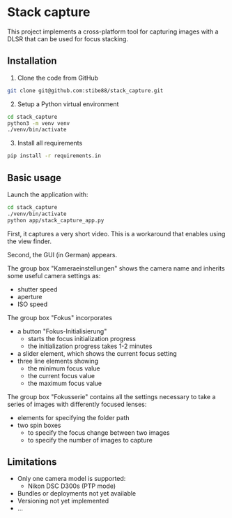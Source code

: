Stack capture
=============

This project implements a cross-platform tool for capturing images
with a DLSR that can be used for focus stacking.

Installation
------------

1. Clone the code from GitHub


```bash
git clone git@github.com:stibe88/stack_capture.git
```

2. Setup a Python virtual environment

```bash
cd stack_capture
python3 -m venv venv
./venv/bin/activate
```

3. Install all requirements

```bash
pip install -r requirements.in
```

Basic usage
-----------

Launch the application with:

```bash
cd stack_capture
./venv/bin/activate
python app/stack_capture_app.py
```

First, it captures a very short video.
This is a workaround that enables using the view finder.

Second, the GUI (in German) appears.

The group box "Kameraeinstellungen" shows the camera name
and inherits some useful camera settings as:
- shutter speed
- aperture
- ISO speed

The group box "Fokus" incorporates
- a button "Fokus-Initialisierung"
  - starts the focus initialization progress
  - the initialization progress takes 1-2 minutes
- a slider element, which shows the current focus setting
- three line elements showing
  - the minimum focus value
  - the current focus value
  - the maximum focus value

The group box "Fokusserie" contains all the settings
necessary to take a series of images
with differently focused lenses:
- elements for specifying the folder path
- two spin boxes
  - to specify the focus change between two images
  - to specify the number of images to capture

Limitations
-----------

- Only one camera model is supported:
  - Nikon DSC D300s (PTP mode)
- Bundles or deployments not yet available
- Versioning not yet implemented
- ...
